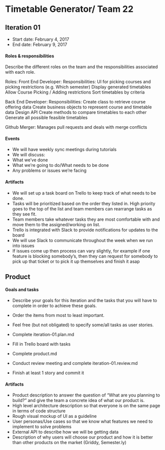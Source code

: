 # Timetable Generator/ Team 22

## Iteration 01

 * Start date: February 4, 2017
 * End date: February 9, 2017

#### Roles & responsibilities

Describe the different roles on the team and the responsibilities associated with each role.

Roles:
  Front End Developer:
    Responsibilities:
      UI for picking courses and picking restrictions (e.g. Which semester)
      Display generated timetables
      Allow Course Picking / Adding restrictions
      Sort timetables by criteria

  Back End Developer:
    Responsibilities:
      Create class to retrieve course offering data
      Create business objects to represent course and timetable data
      Design API
      Create methods to compare timetables to each other
      Generate all possible feasible timetables

  Github Merger:
      Manages pull requests and deals with merge conflicts

#### Events

 * We will have weekly sync meetings during tutorials 
 * We will discuss:
* What we’ve done
* What we’re going to do/What needs to be done
* Any problems or issues we’re facing

#### Artifacts

* We will set up a task board on Trello to keep track of what needs to be done.
* Tasks will be prioritized based on the order they listed in. High priority goes to the top of the list and team members can rearrange tasks as they see fit.
* Team members take whatever tasks they are most comfortable with and move them to the assigned/working on list.
* Trello is integrated with Slack to provide notifications for updates to the board
* We will use Slack to communicate throughout the week when we run into issues
* If issues come up then process can vary slightly, for example if one feature is blocking somebody’s, then they can request for somebody to pick up that ticket or to pick it up themselves and finish it asap

## Product

#### Goals and tasks

 * Describe your goals for this iteration and the tasks that you will have to complete in order to achieve these goals.
 * Order the items from most to least important.
 * Feel free (but not obligated) to specify some/all tasks as user stories.

* Complete iteration-01.plan.md
* Fill in Trello board with tasks
* Complete product.md
* Conduct review meeting and complete iteration-01.review.md
* Finish at least 1 story and commit it

#### Artifacts

* Product description to answer the question of “What are you planning to build?” and give the team a concrete idea of what our product is.
* High level architecture description so that everyone is on the same page in terms of code structure
* Rough visual mockup of UI as a guideline
* User personas/Use cases so that we know what features we need to implement to solve problems
* External API to describe how we will be getting data
* Description of why users will choose our product and how it is better than other products on the market (Griddy, Semester.ly)
